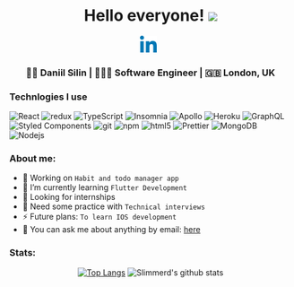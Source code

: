 <div align="center">
  <h1> Hello everyone! <img src="https://media.giphy.com/media/hvRJCLFzcasrR4ia7z/giphy.gif" width="25px"></h1>
</div>

<p align='center'> 
<a href="https://www.linkedin.com/in/nrkkkkk/"><img height="30" src="https://raw.githubusercontent.com/Slimmerd/Slimmerd/master/icons/052-linkedin.png?raw=true"></a>&nbsp;&nbsp;

<div align="center">
<h3> 👨‍🎓 Daniil Silin | 👨🏻‍💻 Software Engineer | 🇬🇧 London, UK </h3> 
</div>


<h3>Technlogies I use</h3>
<p>
  <img alt="React" src="https://img.shields.io/badge/-React-45b8d8?style=flat-square&logo=react&logoColor=white" />
  <img alt="redux" src="https://img.shields.io/badge/-Redux-764ABC?style=flat-square&logo=redux&logoColor=white" />
  <img alt="TypeScript" src="https://img.shields.io/badge/-TypeScript-007ACC?style=flat-square&logo=typescript&logoColor=white" />
  <img alt="Insomnia" src="https://img.shields.io/badge/-Insomnia-5849BE?style=flat-square&logo=insomnia&logoColor=white" />
  <img alt="Apollo" src="https://img.shields.io/badge/-Apollo%20GraphQL-311C87?style=flat-square&logo=apollo-graphql&logoColor=white" />
  <img alt="Heroku" src="https://img.shields.io/badge/-Heroku-430098?style=flat-square&logo=heroku&logoColor=white" />
  <img alt="GraphQL" src="https://img.shields.io/badge/-GraphQL-E10098?style=flat-square&logo=graphql&logoColor=white" />
  <img alt="Styled Components" src="https://img.shields.io/badge/-Styled_Components-db7092?style=flat-square&logo=styled-components&logoColor=white" />
  <img alt="git" src="https://img.shields.io/badge/-Git-F05032?style=flat-square&logo=git&logoColor=white" />
  <img alt="npm" src="https://img.shields.io/badge/-NPM-CB3837?style=flat-square&logo=npm&logoColor=white" />
  <img alt="html5" src="https://img.shields.io/badge/-HTML5-E34F26?style=flat-square&logo=html5&logoColor=white" />
  <img alt="Prettier" src="https://img.shields.io/badge/-Prettier-F7B93E?style=flat-square&logo=prettier&logoColor=white" />
  <img alt="MongoDB" src="https://img.shields.io/badge/-MongoDB-13aa52?style=flat-square&logo=mongodb&logoColor=white" />
  <img alt="Nodejs" src="https://img.shields.io/badge/-Nodejs-43853d?style=flat-square&logo=Node.js&logoColor=white" />
</p>


### About me: 

- 🔭 Working on `Habit and todo manager app`
- 🌱 I’m currently learning `Flutter Development`
- 👯 Looking for internships
- 🤔 Need some practice with `Technical interviews`
- ⚡ Future plans: `To learn IOS development`
- 💬 You can ask me about anything by email: [here](mailto:daniil.silin@gmail.com)

### Stats: 
<div align="center">
  
[![Top Langs](https://github-readme-stats.vercel.app/api/top-langs/?username=Slimmerd&count_private=true&layout=compact)](https://github.com/anuraghazra/github-readme-stats)
![Slimmerd's github stats](https://github-readme-stats.vercel.app/api/?username=Slimmerd&count_private=true&show_icons=true&title_color=1F75C8&icon_color=2AA410&text_color=2CE50&bg_color=ffffff) 

</div>


<!--
**Slimmerd/Slimmerd** is a ✨ _special_ ✨ repository because its `README.md` (this file) appears on your GitHub profile.
-->
